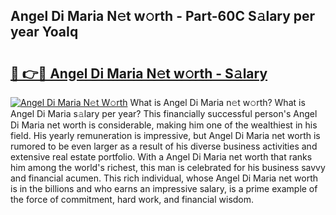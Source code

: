 ## Angel Di Maria N𝚎t w𝚘rth - Part-60C S𝚊lary per year YoaIq

# <h2><a href="http://gc2lkqz.nevu.top/?p=Angel+Di+Maria">🔗 👉🔴 Angel Di Maria N𝚎t w𝚘rth - S𝚊lary</a></h2>

[![Angel Di Maria N𝚎t W𝚘rth](https://i.imgur.com/Oavwk0R.jpeg)](http://gc2lkqz.nevu.top/?p=Angel+Di+Maria)
What is Angel Di Maria n𝚎t w𝚘rth? What is Angel Di Maria s𝚊lary per year?
This financially successful person's Angel Di Maria net worth is considerable, making him one of the wealthiest in his field. His yearly remuneration is impressive, but Angel Di Maria net worth is rumored to be even larger as a result of his diverse business activities and extensive real estate portfolio. With a Angel Di Maria net worth that ranks him among the world's richest, this man is celebrated for his business savvy and financial acumen. This rich individual, whose Angel Di Maria net worth is in the billions and who earns an impressive salary, is a prime example of the force of commitment, hard work, and financial wisdom.

